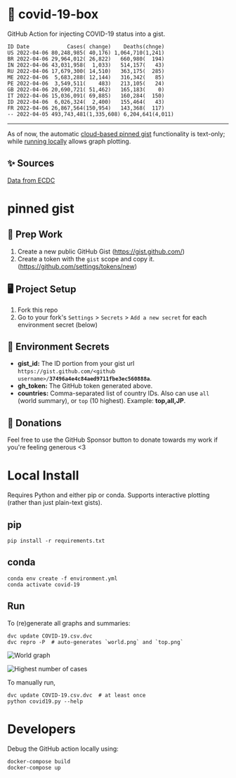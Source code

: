 # 🏥 covid-19-box

GitHub Action for injecting COVID-19 status into a gist.

```
ID Date            Cases( change)    Deaths(chnge)
US 2022-04-06 80,248,985( 40,176) 1,064,710(1,241)
BR 2022-04-06 29,964,012( 26,822)   660,980(  194)
IN 2022-04-06 43,031,958(  1,033)   514,157(   43)
RU 2022-04-06 17,679,300( 14,510)   363,175(  285)
ME 2022-04-06  5,683,288( 12,144)   316,342(   85)
PE 2022-04-06  3,549,511(    483)   213,105(   24)
GB 2022-04-06 20,690,721( 51,462)   165,183(    0)
IT 2022-04-06 15,036,091( 69,885)   160,284(  150)
ID 2022-04-06  6,026,324(  2,400)   155,464(   43)
FR 2022-04-06 26,867,564(150,954)   143,368(  117)
-- 2022-04-05 493,743,481(1,335,608) 6,204,641(4,011)
```

---

As of now, the automatic [cloud-based pinned gist](#pinned-gist) functionality is text-only;
while [running locally](#local-install) allows graph plotting.

## ✨ Sources

[Data from ECDC](https://www.ecdc.europa.eu/en/publications-data/download-todays-data-geographic-distribution-covid-19-cases-worldwide)

# pinned gist

## 🎒 Prep Work
1. Create a new public GitHub Gist (https://gist.github.com/)
1. Create a token with the `gist` scope and copy it. (https://github.com/settings/tokens/new)

## 🖥 Project Setup
1. Fork this repo
1. Go to your fork's `Settings` > `Secrets` > `Add a new secret` for each environment secret (below)

## 🤫 Environment Secrets
- **gist_id:** The ID portion from your gist url `https://gist.github.com/<github username>/`**`37496a4e4c84aed9711fbe3ec560888a`**.
- **gh_token:** The GitHub token generated above.
- **countries:** Comma-separated list of country IDs. Also can use `all` (world summary), or `top` (10 highest). Example: **top,all,JP**.

## 💸 Donations

Feel free to use the GitHub Sponsor button to donate towards my work if you're feeling generous <3

# Local Install

Requires Python and either pip or conda. Supports interactive plotting (rather than just plain-text gists).

## pip

```
pip install -r requirements.txt
```

## conda

```
conda env create -f environment.yml
conda activate covid-19
```

## Run

To (re)generate all graphs and summaries:

```
dvc update COVID-19.csv.dvc
dvc repro -P  # auto-generates `world.png` and `top.png`
```

![World graph](world.png)

![Highest number of cases](top.png)

To manually run,

```
dvc update COVID-19.csv.dvc  # at least once
python covid19.py --help
```

# Developers

Debug the GitHub action locally using:

```
docker-compose build
docker-compose up
```
